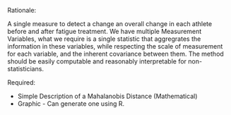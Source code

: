 Rationale:

A single measure to detect a change an overall change in each athlete before and after fatigue treatment.
We have multiple Measurement Variables, what we require is a single statistic that aggregrates the information in these variables, while 
respecting the scale of measurement for each variable, and the inherent covariance between them.
The method should be easily computable and reasonably interpretable for non-statisticians.


Required:
* Simple Description of a Mahalanobis Distance (Mathematical)
* Graphic - Can generate one using R. 
